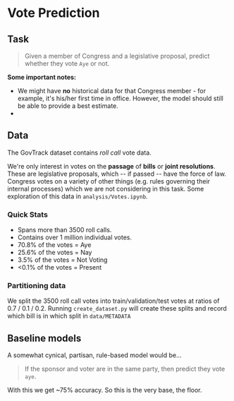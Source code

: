 # Vote Prediction

## Task

> Given a member of Congress and a legislative proposal, predict whether they vote `Aye` or not.

**Some important notes:**

* We might have **no** historical data for that Congress member - for example, it's his/her first time in office. However, the model should still be able to provide a best estimate. 
* 

## Data

The GovTrack dataset contains *roll call* vote data.

We're only interest in votes on the **passage** of **bills** or **joint resolutions**. These are legislative proposals, which -- if passed -- have the force of law. Congress votes on a variety of other things (e.g. rules governing their internal processes) which we are not considering in this task.
Some exploration of this data in `analysis/Votes.ipynb`.

### Quick Stats ###

* Spans more than 3500 roll calls.
* Contains over 1 million individual votes.
* 70.8% of the votes = Aye
* 25.6% of the votes = Nay
* 3.5% of the votes = Not Voting
* <0.1% of the votes = Present


### Partitioning data

We split the 3500 roll call votes into train/validation/test votes at ratios of 0.7 / 0.1 / 0.2.
Running `create_dataset.py` will create these splits and record which bill is in which split in `data/METADATA`


## Baseline models

A somewhat cynical, partisan, rule-based model would be...

> If the sponsor and voter are in the same party, then predict they vote `aye`.

With this we get ~75% accuracy. So this is the very base, the floor.
